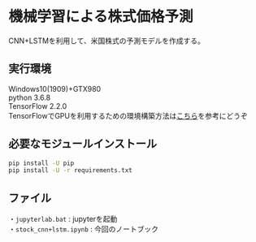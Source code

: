# 機械学習による株式価格予測
CNN+LSTMを利用して、米国株式の予測モデルを作成する。

## 実行環境
Windows10(1909)+GTX980  
python 3.6.8  
TensorFlow 2.2.0  
TensorFlowでGPUを利用するための環境構築方法は[こちら](https://qiita.com/ConnieWild/items/2a6f7698506bee32441a)を参考にどうぞ  

## 必要なモジュールインストール
```bash
pip install -U pip
pip install -U -r requirements.txt
```

## ファイル
・`jupyterlab.bat` : jupyterを起動  
・`stock_cnn+lstm.ipynb` : 今回のノートブック  
